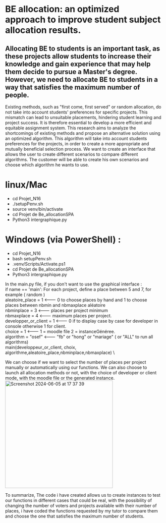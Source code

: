 # BE allocation: an optimized approach to improve student subject allocation results.

## Allocating BE to students is an important task, as these projects allow students to increase their knowledge and gain experience that may help them decide to pursue a Master's degree. However, we need to allocate BE to students in a way that satisfies the maximum number of people.

Existing methods, such as "first come, first served" or random allocation, do not take into account students' preferences for specific projects. This mismatch can lead to unsuitable placements, hindering student learning and project success. It is therefore essential to develop a more efficient and equitable assignment system.
This research aims to analyze the shortcomings of existing methods and propose an alternative solution using an optimized algorithm. This algorithm will take into account students preferences for the projects, in order to create a more appropriate and mutually beneficial selection process.
We want to create an interface that allows the user to create different scenarios to compare different algorithms. The customer will be able to create his own scenarios and choose which algorithm he wants to use.



#  linux/Mac
- cd Projet_N16
- ./setupPenv.sh
- source venv/bin/activate
- cd Projet de Be_allocationSPA
- Python3 intergraphique.py

#  Windows (via PowerShell) :
- cd Projet_N16
- bash setupPenv.sh
- .venv/Scripts/Activate.ps1
- cd Projet de Be_allocationSPA
- Python3 intergraphique.py


In the main.py file, if you don't want to use the graphical interface : \
if name == 'main':
    For each project, define a place between 5 and 7, for example ( random ) \
    aleatoire_place = 1 <--- 0 to choose places by hand and 1 to choose places between nbmin and nbmaxplace aléatoire \
    nbminplace = 3 <--- places per project minimum \
    nbmaxplace = 4 <--- maximum places per project. \
    developper_or_client = 1 <--- 0 if to display case by case for developer in console otherwise 1 for client. \
    choice = 1 <--- 1 = moodle file 2 = instanceGénéree. \
    algorithm = "osef" <--- "fb" or "hong" or "mariage" ( or "ALL" to run all algorithms) \
    main(developpeur_or_client, choix, algorithme,aleatoire_place,nbminplace,nbmaxplace)  \


We can choose if we want to select the number of places per project manually or automatically using our functions.
We can also choose to launch all allocation methods or not, with the choice of developer or client mode, with the moodle file or the generated instance.
<img width="347" alt="Screenshot 2024-06-05 at 17 37 39" src="https://github.com/Fuskus31/allocation-of-subjects/assets/70700226/a8daff69-eb43-448a-9b37-e3c3badc95f0">

To summarize, The code i have created allows us to create instances to test our functions in different cases that could be real, with the possibility of changing the number of voters and projects available with their number of places, i have coded the functions requested by my tutor to compare them and choose the one that satisfies the maximum number of students.











